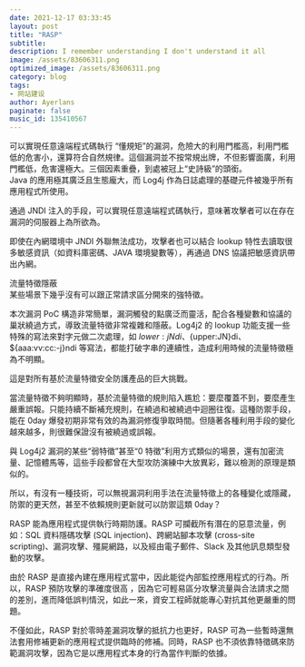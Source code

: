 ```yaml
---
date: 2021-12-17 03:33:45
layout: post
title: "RASP"
subtitle:
description: I remember understanding I don't understand it all
image: /assets/83606311.png
optimized_image: /assets/83606311.png
category: blog
tags:
- 网站建设
author: Ayerlans
paginate: false
music_id: 135410567
---
```

可以實現任意遠端程式碼執行
“懂規矩”的漏洞，危險大的利用門檻高，利用門檻低的危害小，還算符合自然規律。這個漏洞並不按常規出牌，不但影響面廣，利用門檻低，危害還極大。三個因素重疊，到處被冠上“史詩級”的頭銜。  
Java 的應用極其廣泛且生態龐大，而 Log4j 作為日誌處理的基礎元件被幾乎所有應用程式所使用。  

通過 JNDI 注入的手段，可以實現任意遠端程式碼執行，意味著攻擊者可以在存在漏洞的伺服器上為所欲為。  

即使在內網環境中 JNDI 外聯無法成功，攻擊者也可以結合 lookup 特性去讀取很多敏感資訊（如資料庫密碼、JAVA 環境變數等），再通過 DNS 協議把敏感資訊帶出內網。  

流量特徵隱蔽  
某些場景下幾乎沒有可以跟正常請求區分開來的強特徵。  

本次漏洞 PoC 構造非常簡單，漏洞觸發的點廣泛而靈活，配合各種變數和協議的巢狀繞過方式，導致流量特徵非常複雜和隱蔽。Log4j2 的 lookup 功能支援一些特殊的寫法來對字元做二次處理，如 ${lower:j}Ndi、${upper:JN}di、${aaa:vv:cc:-j}ndi 等寫法，都能打破字串的連續性，造成利用時候的流量特徵極為不明顯。  

這是對所有基於流量特徵安全防護產品的巨大挑戰。  

當流量特徵不夠明顯時，基於流量特徵的規則陷入尷尬：要麼覆蓋不到，要麼產生嚴重誤報。只能持續不斷補充規則，在繞過和被繞過中迴圈往復。這種防禦手段，能在 0day 爆發初期非常有效的為漏洞修復爭取時間。但隨著各種利用手段的變化越來越多，則很難保證沒有被繞過或誤報。  

與 Log4j2 漏洞的某些“弱特徵”甚至“0 特徵”利用方式類似的場景，還有加密流量、記憶體馬等，這些手段都曾在大型攻防演練中大放異彩，難以檢測的原理是類似的。  

所以，有沒有一種技術，可以無視漏洞利用手法在流量特徵上的各種變化或隱藏，防禦的更天然，甚至不依賴規則更新就可以防禦這類 0day？  

RASP 能為應用程式提供執行時期防護。RASP 可攔截所有潛在的惡意流量，例如：SQL 資料隱碼攻擊 (SQL injection)、跨網站腳本攻擊 (cross-site scripting)、漏洞攻擊、殭屍網路，以及經由電子郵件、Slack 及其他訊息類型發動的攻擊。  

由於 RASP 是直接內建在應用程式當中，因此能從內部監控應用程式的行為。所以，RASP 預防攻擊的準確度很高 ，因為它可輕易區分攻擊流量與合法請求之間的差別，進而降低誤判情況，如此一來，資安工程師就能專心對抗其他更嚴重的問題。  

不僅如此，RASP 對於零時差漏洞攻擊的抵抗力也更好，RASP 可為一些暫時還無法套用修補更新的應用程式提供臨時的修補。同時，RASP 也不須依靠特徵碼來防範漏洞攻擊，因為它是以應用程式本身的行為當作判斷的依據。  
